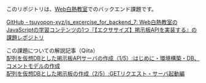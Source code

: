 このリポジトリは、[Web白熱教室](https://tsuyopon.xyz/)でのバックエンド課題です。

[GitHub - tsuyopon-xyz/js_excercise_for_backend_7: Web白熱教室のJavaScriptの学習コンテンツの1つ『【エクササイズ】掲示板APIを実装する』の課題レポジトリ](https://github.com/tsuyopon-xyz/js_excercise_for_backend_7)

この課題についての解説記事（Qiita）<br>
[配列を仮想DBとした掲示板APIサーバの作成（1/5）:はじめに・環境構築・DB、コメントモデルの作成](https://qiita.com/atlansien/items/43f778e1796a9b7a6ab0)<br>
[配列を仮想DBとした掲示板の作成（2/5）:GETリクエスト・サーバ起動編](https://qiita.com/atlansien/items/7ee78f6d89c6ae3fbeae)
